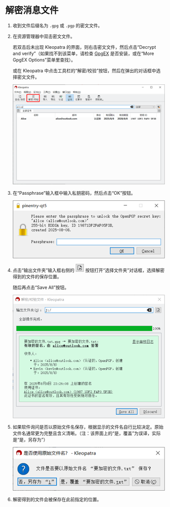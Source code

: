 # 解密消息文件

1. 收到文件后缀名为 `.gpg` 或 `.pgp` 的密文文件。

2. 在资源管理器中双击密文文件。

    若双击后未出现 Kleopatra 的界面，则右击密文文件，然后点击“Decrypt and verify”（如果找不到该菜单，请检查 [GpgEX](prepare-software.md#gpgex) 是否安装，或在“More GpgEX Options”菜单里查找）。

    或在 Kleopatra 中点击工具栏的“解密/校验”按钮，然后在弹出的对话框中选择密文文件。

    ![解密/校验按钮](decrypt-message/decrypt-button.png)

3. 在“Passphrase”输入框中输入私钥密码，然后点击“OK”按钮。

    ![输入私钥密码](shared/enter-private-key-passphrase.png)

4. 点击“输出文件夹”输入框右侧的 ![设置输出路径按钮](decrypt-message/set-output-path-button.png) 按钮打开“选择文件夹”对话框，选择解密得到的文件的保存位置。
    
    随后再点击“Save All”按钮。

    ![解密的文件](decrypt-message/decrypted-file.png)

5. 如果软件询问是否以原始文件名保存，根据显示的文件名自行比较决定。原始文件名通常更为完整且含义清晰。（注：该界面上的“是，覆盖”为误译，实际是“是，另存为”）

    ![是否原始文件名保存](decrypt-message/save-with-original-file-name.png)

6. 解密得到的文件会被保存在此前指定的位置。